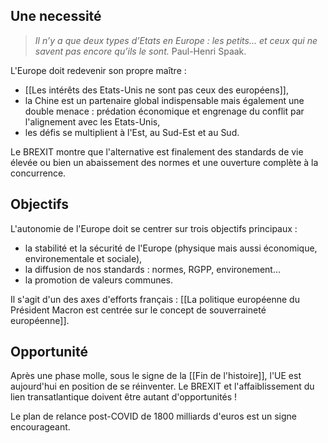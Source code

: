 ## Une necessité

>*Il n’y a que deux types d’Etats en Europe : les petits... et ceux qui ne savent pas encore qu’ils le sont.*
>Paul-Henri Spaak.

L'Europe doit redevenir son propre maître :

- [[Les intérêts des Etats-Unis ne sont pas ceux des européens]],
- la Chine est un partenaire global indispensable mais également une double menace : prédation économique et engrenage du conflit par l'alignement avec les Etats-Unis,
- les défis se multiplient à l'Est, au Sud-Est et au Sud.

Le BREXIT montre que l'alternative est finalement des standards de vie élevée ou bien un abaissement des normes et une ouverture complète à la concurrence.

## Objectifs 
L'autonomie de l'Europe doit se centrer sur trois objectifs principaux :

- la stabilité et la sécurité de l'Europe (physique mais aussi économique, environementale et sociale),
- la diffusion de nos standards : normes, RGPP, environement...
- la promotion de valeurs communes.

Il s'agit d'un des axes d'efforts français : [[La politique européenne du Président Macron est centrée sur le concept de souverraineté européenne]].

## Opportunité

Après une phase molle, sous le signe de la [[Fin de l'histoire]], l'UE est aujourd'hui en position de se réinventer. Le BREXIT et l'affaiblissement du lien transatlantique doivent être autant d'opportunités !

Le plan de relance post-COVID de 1800 milliards d'euros est un signe encourageant.